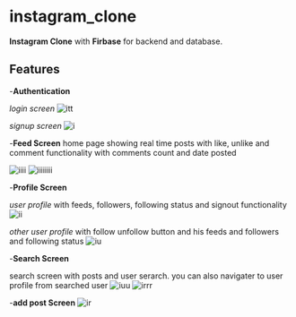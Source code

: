 # instagram_clone

  **Instagram Clone** with **Firbase** for backend and database.

## Features

-**Authentication**

*login screen*
![itt](https://user-images.githubusercontent.com/67065727/179461779-7917dc07-6a99-4f1b-b194-5b707fa805be.jpeg)

*signup screen*
![i](https://user-images.githubusercontent.com/67065727/179462170-c034c2cf-4e8e-42a5-8169-f254439fa16c.jpeg)

-**Feed Screen**
home page showing real time posts with like, unlike and comment functionality with comments count and date posted

![iiii](https://user-images.githubusercontent.com/67065727/179462403-671a40bb-ae92-4304-bb4d-345a94045195.jpeg)
![iiiiiiii](https://user-images.githubusercontent.com/67065727/179462670-baff6642-76a7-47af-9186-25d602b3e04f.jpeg)

-**Profile Screen**

*user profile* with feeds, followers, following status and signout functionality
![ii](https://user-images.githubusercontent.com/67065727/179463055-bd6553a7-1c89-4e15-8d53-e5f478257cb1.jpeg)

*other user profile* with follow unfollow button and his feeds and followers and following status
![iu](https://user-images.githubusercontent.com/67065727/179462893-fd2ea8fc-4ee6-43fc-8f37-02464677a577.jpeg)

-**Search Screen**

search screen with posts and user serarch. you can also navigater to user profile from searched user
![iuu](https://user-images.githubusercontent.com/67065727/179463484-264f3d67-e165-4749-bbe7-f4efd5a12519.jpeg)
![irrr](https://user-images.githubusercontent.com/67065727/179464377-1a05bfe6-888f-4654-a0a9-52949f65b3bd.jpeg)

-**add post Screen**
![ir](https://user-images.githubusercontent.com/67065727/179464488-224fa3d3-18ec-4009-bc66-92f3eb28d6fb.jpeg)
